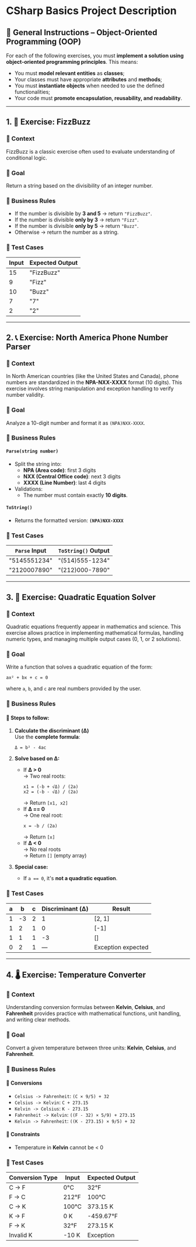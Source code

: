 # CSharp Basics Project Description
## 🔧 General Instructions – Object-Oriented Programming (OOP)

For each of the following exercises, you must **implement a solution using object-oriented programming principles**. This means:

- You must **model relevant entities** as **classes**;
- Your classes must have appropriate **attributes** and **methods**;
- You must **instantiate objects** when needed to use the defined functionalities;
- Your code must **promote encapsulation, reusability, and readability**.

---

## 1. 🧠 Exercise: **FizzBuzz**

### 🔎 Context  
FizzBuzz is a classic exercise often used to evaluate understanding of conditional logic.

### 🎯 Goal  
Return a string based on the divisibility of an integer number.

### 📝 Business Rules  
- If the number is divisible by **3 and 5** → return `"FizzBuzz"`.
- If the number is divisible **only by 3** → return `"Fizz"`.
- If the number is divisible **only by 5** → return `"Buzz"`.
- Otherwise → return the number as a string.

### 🧪 Test Cases  
| Input | Expected Output |
| ----- | --------------- |
| 15    | "FizzBuzz"      |
| 9     | "Fizz"          |
| 10    | "Buzz"          |
| 7     | "7"             |
| 2     | "2"             |

---

## 2. 📞 Exercise: **North America Phone Number Parser**

### 🔎 Context  
In North American countries (like the United States and Canada), phone numbers are standardized in the **NPA-NXX-XXXX** format (10 digits). This exercise involves string manipulation and exception handling to verify number validity.

### 🎯 Goal  
Analyze a 10-digit number and format it as `(NPA)NXX-XXXX`.

### 📝 Business Rules  
#### `Parse(string number)`  
- Split the string into:
  - **NPA (Area code)**: first 3 digits
  - **NXX (Central Office code)**: next 3 digits
  - **XXXX (Line Number)**: last 4 digits  
- Validations:
  - The number must contain exactly **10 digits**.

#### `ToString()`  
- Returns the formatted version: **`(NPA)NXX-XXXX`**

### 🧪 Test Cases
| `Parse` Input | `ToString()` Output |
| ------------- | ------------------- |
| "5145551234"  | "(514)555-1234"     |
| "2120007890"  | "(212)000-7890"     |

---

## 3. 📐 Exercise: **Quadratic Equation Solver**

### 🔎 Context  
Quadratic equations frequently appear in mathematics and science. This exercise allows practice in implementing mathematical formulas, handling numeric types, and managing multiple output cases (0, 1, or 2 solutions).

### 🎯 Goal  
Write a function that solves a quadratic equation of the form:

```
ax² + bx + c = 0
```
where `a`, `b`, and `c` are real numbers provided by the user.

### 📝 Business Rules  

#### 🔢 Steps to follow:

1. **Calculate the discriminant (Δ)**  
   Use the **complete formula**:
   ```
   Δ = b² - 4ac
   ```

2. **Solve based on Δ:**
   - If **Δ > 0**  
     → Two real roots:  
     ```
     x1 = (-b + √Δ) / (2a)
     x2 = (-b - √Δ) / (2a)
     ```
     → Return `[x1, x2]`
   - If **Δ == 0**  
     → One real root:  
     ```
     x = -b / (2a)
     ```
     → Return `[x]`
   - If **Δ < 0**  
     → No real roots  
     → Return `[]` (empty array)

3. **Special case:**
   - If `a == 0`, it's **not a quadratic equation**.

### 🧪 Test Cases  

| a   | b   | c   | Discriminant (Δ) | Result             |
| --- | --- | --- | ---------------- | ------------------ |
| 1   | -3  | 2   | 1                | [2, 1]             |
| 1   | 2   | 1   | 0                | [-1]               |
| 1   | 1   | 1   | -3               | []                 |
| 0   | 2   | 1   | —                | Exception expected |

---

## 4. 🌡️ Exercise: **Temperature Converter**

### 🔎 Context  
Understanding conversion formulas between **Kelvin**, **Celsius**, and **Fahrenheit** provides practice with mathematical functions, unit handling, and writing clear methods.

### 🎯 Goal  
Convert a given temperature between three units: **Kelvin**, **Celsius**, and **Fahrenheit**.

### 📝 Business Rules  

#### 🔁 Conversions

- `Celsius -> Fahrenheit`: `(C × 9/5) + 32`
- `Celsius -> Kelvin`: `C + 273.15`
- `Kelvin -> Celsius`: `K - 273.15`
- `Fahrenheit -> Kelvin`: `((F - 32) × 5/9) + 273.15`
- `Kelvin -> Fahrenheit`: `((K - 273.15) × 9/5) + 32`

#### 📌 Constraints
- Temperature in **Kelvin** cannot be < 0 

### 🧪 Test Cases  
| Conversion Type | Input | Expected Output |
| --------------- | ----- | --------------- |
| C → F           | 0°C   | 32°F            |
| F → C           | 212°F | 100°C           |
| C → K           | 100°C | 373.15 K        |
| K → F           | 0 K   | -459.67°F       |
| F → K           | 32°F  | 273.15 K        |
| Invalid K       | -10 K | Exception       |